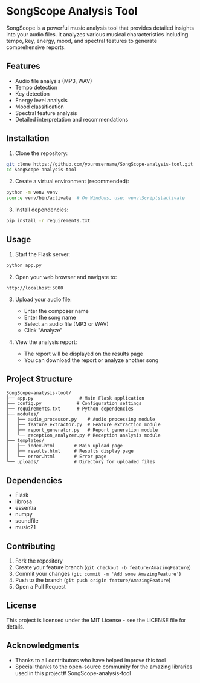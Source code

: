 # SongScope Analysis Tool

SongScope is a powerful music analysis tool that provides detailed insights into your audio files. It analyzes various musical characteristics including tempo, key, energy, mood, and spectral features to generate comprehensive reports.

## Features

- Audio file analysis (MP3, WAV)
- Tempo detection
- Key detection
- Energy level analysis
- Mood classification
- Spectral feature analysis
- Detailed interpretation and recommendations

## Installation

1. Clone the repository:
```bash
git clone https://github.com/yourusername/SongScope-analysis-tool.git
cd SongScope-analysis-tool
```

2. Create a virtual environment (recommended):
```bash
python -m venv venv
source venv/bin/activate  # On Windows, use: venv\Scripts\activate
```

3. Install dependencies:
```bash
pip install -r requirements.txt
```

## Usage

1. Start the Flask server:
```bash
python app.py
```

2. Open your web browser and navigate to:
```
http://localhost:5000
```

3. Upload your audio file:
   - Enter the composer name
   - Enter the song name
   - Select an audio file (MP3 or WAV)
   - Click "Analyze"

4. View the analysis report:
   - The report will be displayed on the results page
   - You can download the report or analyze another song

## Project Structure

```
SongScope-analysis-tool/
├── app.py                 # Main Flask application
├── config.py             # Configuration settings
├── requirements.txt      # Python dependencies
├── modules/
│   ├── audio_processor.py    # Audio processing module
│   ├── feature_extractor.py  # Feature extraction module
│   ├── report_generator.py   # Report generation module
│   └── reception_analyzer.py # Reception analysis module
├── templates/
│   ├── index.html       # Main upload page
│   ├── results.html     # Results display page
│   └── error.html       # Error page
└── uploads/             # Directory for uploaded files
```

## Dependencies

- Flask
- librosa
- essentia
- numpy
- soundfile
- music21

## Contributing

1. Fork the repository
2. Create your feature branch (`git checkout -b feature/AmazingFeature`)
3. Commit your changes (`git commit -m 'Add some AmazingFeature'`)
4. Push to the branch (`git push origin feature/AmazingFeature`)
5. Open a Pull Request

## License

This project is licensed under the MIT License - see the LICENSE file for details.

## Acknowledgments

- Thanks to all contributors who have helped improve this tool
- Special thanks to the open-source community for the amazing libraries used in this project# SongScope-analysis-tool
